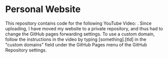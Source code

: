 # Personal Website
This repository contains code for the following YouTube Video: . Since uploading, I have moved my website to a private repository, and thus had to change the GitHub pages forwarding settings. To use a custom domain, follow the instructions in the video by typing [something].[tld] in the "custom domains" field under the GitHub Pages menu of the GitHub Repository settings.
